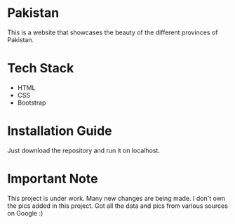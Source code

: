 # Pakistan

This is a website that showcases the beauty of the different provinces of Pakistan.

# Tech Stack

- HTML
- CSS
- Bootstrap

# Installation Guide

Just download the repository and run it on localhost.

# Important Note

This project is under work. Many new changes are being made. I don't own the pics added in this project. Got all the data and pics from various sources on Google :)
